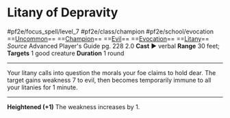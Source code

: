 # Litany of Depravity
#pf2e/focus_spell/level_7 #pf2e/class/champion #pf2e/school/evocation 
==[Uncommon](../../../../../TTRPGShare-Pathfinder-2E-Vault/rules/traits/uncommon.md)== ==[Champion](../../../../../TTRPGShare-Pathfinder-2E-Vault/rules/traits/champion.md)== ==[Evil](../../../../../TTRPGShare-Pathfinder-2E-Vault/rules/traits/evil.md)== ==[Evocation](../../../../../TTRPGShare-Pathfinder-2E-Vault/rules/traits/evocation.md)== ==[Litany](../../../../../TTRPGShare-Pathfinder-2E-Vault/rules/traits/litany.md)==
*Source* Advanced Player's Guide pg. 228 2.0
**Cast** ► verbal
**Range** 30 feet; **Targets** 1 good creature
**Duration** 1 round

---
Your litany calls into question the morals your foe claims to hold dear. The target gains weakness 7 to evil, then becomes temporarily immune to all your litanies for 1 minute.

<hr>

**Heightened (+1)** The weakness increases by 1.
